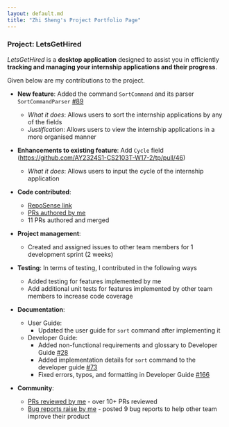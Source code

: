 ```yaml
---
layout: default.md
title: "Zhi Sheng's Project Portfolio Page"
---
```


### Project: LetsGetHired

_LetsGetHired_ is a **desktop application** designed to assist you in
efficiently **tracking and managing your
internship applications and their progress**.

Given below are my contributions to the project.

* **New feature**: Added the command `SortCommand` and its
  parser `SortCommandParser` [#89](https://github.com/AY2324S1-CS2103T-W17-2/tp/pull/89)
    * _What it does_: Allows users to sort the internship applications by any of
      the fields
    * _Justification_: Allows users to view the internship applications in a
      more organised manner

* **Enhancements to existing feature**: Add `Cycle`
  field (https://github.com/AY2324S1-CS2103T-W17-2/tp/pull/46)
    * _What it does_: Allows users to input the cycle of the internship
      application

* **Code contributed**:
    * [RepoSense link](https://nus-cs2103-ay2324s1.github.io/tp-dashboard/?search=zsh-eng&breakdown=true)
    * [PRs authored by me](https://github.com/AY2324S1-CS2103T-W17-2/tp/pulls?q=is%3Apr+author%3Azsh-eng+)

    - 11 PRs authored and merged

* **Project management**:
    * Created and assigned issues to other team members for 1 development
      sprint (2 weeks)

* **Testing**: In terms of testing, I contributed in the following ways
    * Added testing for features implemented by me
    * Add additional unit tests for features implemented by other team members
      to increase code coverage

* **Documentation**:
    * User Guide:
        * Updated the user guide for `sort` command after implementing it
    * Developer Guide:
        * Added non-functional requirements and glossary to Developer
          Guide [#28](https://github.com/AY2324S1-CS2103T-W17-2/tp/pull/28)
        * Added implementation details for `sort` command to the developer
          guide [#73](https://github.com/AY2324S1-CS2103T-W17-2/tp/pull/73)
        * Fixed errors, typos, and formatting in Developer
          Guide [#166](https://github.com/AY2324S1-CS2103T-W17-2/tp/pull/166)

* **Community**:
    * [PRs reviewed by me](https://github.com/AY2324S1-CS2103T-W17-2/tp/pulls?q=is%3Apr+reviewed-by%3Azsh-eng) -
      over 10+ PRs reviewed
    * [Bug reports raise by me](https://github.com/zsh-eng/ped/issues) - posted
      9 bug reports to help other team improve their product
